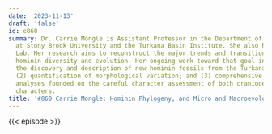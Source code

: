 ```yaml
---
date: '2023-11-13'
draft: 'false'
id: e860
summary: Dr. Carrie Mongle is Assistant Professor in the Department of Anthropology
  at Stony Brook University and the Turkana Basin Institute. She also heads the Mongle
  Lab. Her research aims to reconstruct the major trends and transitions that characterize
  hominin diversity and evolution. Her ongoing work toward that goal involves (1)
  the discovery and description of new hominin fossils from the Turkana Basin in Kenya;
  (2) quantification of morphological variation; and (3) comprehensive phylogenetic
  analyses founded on the careful character assessment of both craniodental and postcranial
  characters.
title: '#860 Carrie Mongle: Hominin Phylogeny, and Micro and Macroevolution'
---
```

{{< episode >}}
